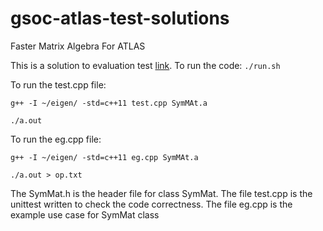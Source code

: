 # gsoc-atlas-test-solutions
Faster Matrix Algebra For ATLAS

This is a solution to evaluation test [link](https://github.com/StewMH/GSoC2018/blob/master/evaluation_test.pdf). To run the code: `./run.sh`

To run the test.cpp file:

`g++ -I ~/eigen/ -std=c++11 test.cpp SymMAt.a`

`./a.out
`

To run the eg.cpp file:

`g++ -I ~/eigen/ -std=c++11 eg.cpp SymMAt.a`

`./a.out > op.txt`

The SymMat.h is the header file for class SymMat. 
The file test.cpp is the unittest written to check the code correctness. 
The file eg.cpp is the example use case for SymMat class
